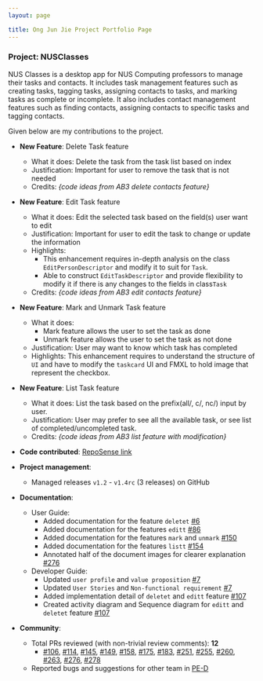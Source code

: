 ```yaml
---
layout: page

title: Ong Jun Jie Project Portfolio Page
---
```


### Project: NUSClasses

NUS Classes is a desktop app for NUS Computing professors to manage their tasks and contacts. It includes task management features such as
creating tasks, tagging tasks, assigning contacts to tasks, and marking tasks as complete or incomplete. It also includes contact management features such as finding contacts, assigning contacts to specific tasks and tagging contacts.

Given below are my contributions to the project.

* **New Feature**: Delete Task feature
  * What it does: Delete the task from the task list based on index
  * Justification: Important for user to remove the task that is not needed
  * Credits: *{code ideas from AB3 delete contacts feature}*

* **New Feature**: Edit Task feature
  * What it does: Edit the selected task based on the field(s) user want to edit
  * Justification: Important for user to edit the task to change or update the information
  * Highlights: 
    * This enhancement requires in-depth analysis on the class `EditPersonDescriptor` and modify it to suit for `Task`. 
    * Able to construct `EditTaskDescriptor` and provide flexibility to modify it if there is any changes to the fields in class`Task`
  * Credits: *{code ideas from AB3 edit contacts feature}*

* **New Feature**: Mark and Unmark Task feature
  * What it does: 
    * Mark feature allows the user to set the task as done
    * Unmark feature allows the user to set the task as not done
  * Justification: User may want to know which task has completed
  * Highlights: This enhancement requires to understand the structure of `UI` and have to modify the `taskcard` UI and FMXL to hold image that represent the checkbox.

* **New Feature**: List Task feature
  * What it does: List the task based on the prefix(all/, c/, nc/) input by user.
  * Justification: User may prefer to see all the available task, or see list of completed/uncompleted task.
  * Credits: *{code ideas from AB3 list feature with modification}*

* **Code contributed**: [RepoSense link](https://nus-cs2103-ay2122s2.github.io/tp-dashboard/?search=junjunjieOng&sort=groupTitle&sortWithin=title&timeframe=commit&mergegroup=&groupSelect=groupByRepos&breakdown=true&checkedFileTypes=docs~functional-code~test-code~other&since=2022-02-18)

* **Project management**:
  * Managed releases `v1.2` - `v1.4rc` (3 releases) on GitHub

* **Documentation**:
  * User Guide:
    * Added documentation for the feature `deletet` [\#6](https://github.com/AY2122S2-CS2103T-T12-4/tp/pull/6)
    * Added documentation for the features `editt` [\#86](https://github.com/AY2122S2-CS2103T-T12-4/tp/pull/86)
    * Added documentation for the features `mark` and `unmark` [\#150](https://github.com/AY2122S2-CS2103T-T12-4/tp/pull/150)
    * Added documentation for the features `listt` [\#154](https://github.com/AY2122S2-CS2103T-T12-4/tp/pull/154)
    * Annotated half of the document images for clearer explanation [\#276](https://github.com/AY2122S2-CS2103T-T12-4/tp/pull/276)
  * Developer Guide:
    * Updated `user profile` and `value proposition` [\#7](https://github.com/AY2122S2-CS2103T-T12-4/tp/pull/7/files)
    * Updated `User Stories` and `Non-functional requirement` [\#7](https://github.com/AY2122S2-CS2103T-T12-4/tp/pull/7/files)
    * Added implementation detail of `deletet` and `editt` feature [\#107](https://github.com/AY2122S2-CS2103T-T12-4/tp/pull/107)
    * Created activity diagram and Sequence diagram for `editt` and `deletet` feature [\#107](https://github.com/AY2122S2-CS2103T-T12-4/tp/pull/107)

* **Community**:
  * Total PRs reviewed (with non-trivial review comments): **12**
    * [\#106](https://github.com/AY2122S2-CS2103T-T12-4/tp/pull/106), [\#114](https://github.com/AY2122S2-CS2103T-T12-4/tp/pull/114), 
    [\#145](https://github.com/AY2122S2-CS2103T-T12-4/tp/pull/145), [\#149](https://github.com/AY2122S2-CS2103T-T12-4/tp/pull/149),
    [\#158](https://github.com/AY2122S2-CS2103T-T12-4/tp/pull/158), [\#175](https://github.com/AY2122S2-CS2103T-T12-4/tp/pull/175), 
    [\#183](https://github.com/AY2122S2-CS2103T-T12-4/tp/pull/183), [\#251](https://github.com/AY2122S2-CS2103T-T12-4/tp/pull/251),
    [\#255](https://github.com/AY2122S2-CS2103T-T12-4/tp/pull/255), [\#260](https://github.com/AY2122S2-CS2103T-T12-4/tp/pull/260),
    [\#263](https://github.com/AY2122S2-CS2103T-T12-4/tp/pull/263), [\#276](https://github.com/AY2122S2-CS2103T-T12-4/tp/pull/276),
    [\#278](https://github.com/AY2122S2-CS2103T-T12-4/tp/pull/278)
  * Reported bugs and suggestions for other team in [PE-D](https://github.com/junjunjieOng/ped/issues)


